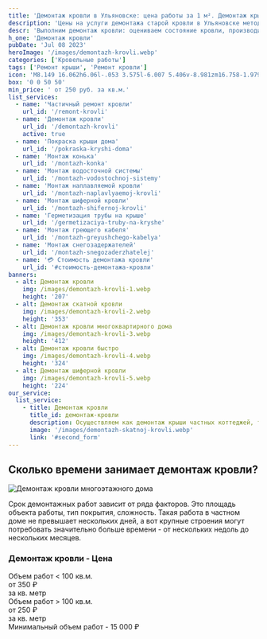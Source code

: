 ```yaml
---
title: 'Демонтаж кровли в Ульяновске: цена работы за 1 м². Демонтаж крыши под ключ'
description: 'Цены на услуги демонтажа старой кровли в Ульяновске методом промышленного альпинизма. Цена от 250 руб. за кв.м. Звоните!'
descr: 'Выполним демонтаж кровли: оцениваем состояние кровли, производим расчет, производим удаление изоляции, утеплителя, разборка обрешетки, защитных материалов, стяжки.'
h_one: 'Демонтаж кровли'
pubDate: 'Jul 08 2023'
heroImage: '/images/demontazh-krovli.webp'
categories: ['Кровельные работы']
tags: ['Ремонт крыши', 'Ремонт кровли']
icon: 'M8.149 16.062h6.06l-.053 3.575l-6.007 5.406v-8.981zm16.758-1.979L1 35.169L3.52 38l21.485-18.954L46.486 38L49 35.169L25.097 14.083L25 14l-.093.083z'
box: '0 0 50 50'
min_price: ' от 250 руб. за кв.м.'
list_services:
  - name: 'Частичный ремонт кровли'
    url_id: '/remont-krovli'
  - name: 'Демонтаж кровли'
    url_id: '/demontazh-krovli'
    active: true
  - name: 'Покраска крыши дома'
    url_id: '/pokraska-kryshi-doma'
  - name: 'Монтаж конька'
    url_id: '/montazh-konka'
  - name: 'Монтаж водосточной системы'
    url_id: '/montazh-vodostochnoj-sistemy'
  - name: 'Монтаж наплавляемой кровли'
    url_id: '/montazh-naplavlyaemoj-krovli'
  - name: 'Монтаж шиферной кровли'
    url_id: '/montazh-shifernoj-krovli'
  - name: 'Герметизация трубы на крыше'
    url_id: '/germetizaciya-truby-na-kryshe'
  - name: 'Монтаж греющего кабеля'
    url_id: '/montazh-greyushchego-kabelya'
  - name: 'Монтаж снегозадержателей'
    url_id: '/montazh-snegozaderzhatelej'
  - name: '💳 Стоимость демонтажа кровли'
    url_id: '#стоимость-демонтажа-кровли'
banners:
  - alt: Демонтаж кровли
    img: /images/demontazh-krovli-1.webp
    height: '207'
  - alt: Демонтаж скатной кровли
    img: /images/demontazh-krovli-2.webp
    height: '353'
  - alt: Демонтаж кровли многоквартирного дома
    img: /images/demontazh-krovli-3.webp
    height: '412'
  - alt: Демонтаж кровли быстро
    img: /images/demontazh-krovli-4.webp
    height: '324'
  - alt: Демонтаж шиферной кровли
    img: /images/demontazh-krovli-5.webp
    height: '224'
our_service:
  list_service:
    - title: Демонтаж кровли
      title_id: демонтаж-кровли
      description: Осуществляем как демонтаж крыши частных коттеджей, так и демонтаж кровли многоквартирных домов, офисных зданий и промышленных сооружений.
      image: '/images/demontazh-skatnoj-krovli.webp'
      link: '#second_form'
---
```


## Сколько времени занимает демонтаж кровли?

![Демонтаж кровли многоэтажного дома](/images/demontazh-krovli-mnogokvartirnogo-doma.webp)

Срок демонтажных работ зависит от ряда факторов. Это площадь объекта работы, тип покрытия, сложность. Такая работа в частном доме не превышает нескольких дней, а вот крупные строения могут потребовать значительно больше времени - от нескольких недоль до нескольких месяцев.

<div id="стоимость-демонтажа-кровли" class="gradientBg mx-auto my-4 max-w-full rounded-xl p-14 text-center shadow-lg"><h3 class="flex justify-center px-4 pt-6 font-bold lg:text-xl"><div class="text-white">Демонтаж кровли - Цена</div></h3><div class="flex flex-wrap justify-center gap-4 py-4"><div class="flex max-w-[350px] flex-col gap-2 rounded-xl bg-gray-200 bg-opacity-30 p-6 text-white shadow-md backdrop-blur-lg backdrop-filter"><div class="text-sm font-semibold">Объем работ &lt; 100 кв.м.</div><div class="text-3xl font-semibold tracking-tight">от 350 ₽</div><div class="font-normal">за кв. метр</div></div><div class="flex max-w-[500px] flex-col gap-2 rounded-xl bg-gray-200 bg-opacity-30 p-6 text-white shadow-md backdrop-blur-lg backdrop-filter"><div class="text-sm font-semibold">Объем работ &gt; 100 кв.м.</div><div class="text-3xl font-semibold tracking-tight">от 250 ₽</div><div class="font-normal">за кв. метр</div></div></div><div class="flex justify-center pb-6">Минимальный объем работ - 15 000 ₽</div></div>
